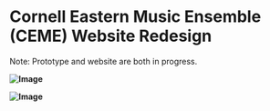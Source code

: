 # Cornell Eastern Music Ensemble (CEME) Website Redesign

Note: Prototype and website are both in progress. 

**![Image](fashionappcover.png)**

**![Image](fashionappcover.png)**
